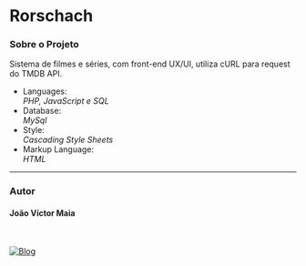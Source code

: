# Rorschach
<h3>Sobre o Projeto</h3>
<p>Sistema de filmes e séries, com front-end UX/UI, utiliza cURL para request do TMDB API.</p>

<ul>
  <li>Languages:</li>
  <i>PHP, JavaScript e SQL</i>
  
  <li>Database:</li>
  <i>MySql</i>
  
  <li>Style:</li>
  <i>Cascading Style Sheets</i>
  
  <li>Markup Language:</li>
  <i>HTML</i>
  
</ul>

<hr />
<h3>Autor</h3>
<h4>João Víctor Maia</h4>
<div style="display: inline_block;"><br>
   
[![Blog](https://img.shields.io/badge/Instagram-E4405F?style=for-the-badge&logo=instagram&logoColor=white)](https://www.instagram.com/sirvictahh/)
   
</div>
